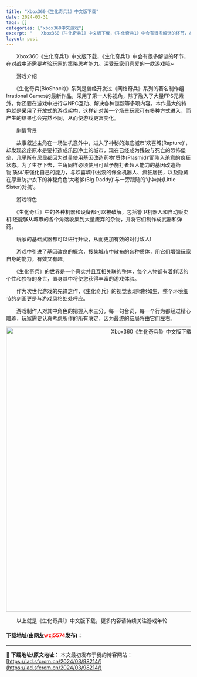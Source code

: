 ```yaml
---
title: "Xbox360《生化奇兵1》中文版下载"
date: 2024-03-31
tags: []
categories: ["xbox360中文游戏"]
excerpt: "　　Xbox360《生化奇兵1》中文版下载，《生化奇兵1》中会有很多解谜的环节，在对战中还需要考验玩家的策略思考能力。深受玩家们喜爱的一款游戏哦~ 　　游戏介绍 　　《生化奇兵(BioShock)》系列是曾经开发过《网络奇兵》系列的著名制作组Irrational Games的最新作品，采用了第一人称&hellip;"
layout: post
---
```


 <p>　　Xbox360《生化奇兵1》中文版下载，《生化奇兵1》中会有很多解谜的环节，在对战中还需要考验玩家的策略思考能力。深受玩家们喜爱的一款游戏哦~</p> <p>　　游戏介绍</p> <p>　　《生化奇兵(BioShock)》系列是曾经开发过《网络奇兵》系列的著名制作组Irrational Games的最新作品，采用了第一人称视角，除了融入了大量FPS元素外，你还要在游戏中进行与NPC互动、解决各种谜题等多项内容。本作最大的特色就是采用了开放式的游戏架构，这样针对某一个场景玩家可有多种方式进入，而产生的结果也会完然不同，从而使游戏更富变化。</p> <p>　　剧情背景</p> <p>　　故事叙述主角在一场坠机意外中，进入了神秘的海底城市&lsquo;欢喜城(Rapture)&rsquo;，却发现这座原本是要打造成乐园净土的城市，现在已经成为残破与死亡的恐怖堡垒，几乎所有居民都因为过量使用基因改造药物&lsquo;质体(Plasmid)&rsquo;而陷入杀意的疯狂状态。为了生存下去，主角同样必须使用可赋予施打者超人能力的基因改造药物&lsquo;质体&rsquo;来强化自己的能力，与欢喜城中出没的保全机器人、疯狂居民，以及隐藏在厚重防护衣下的神秘角色&lsquo;大老爹(Big Daddy)&rsquo;与一旁跟随的&lsquo;小妹妹(Little Sister)对抗&rsquo;。</p> <p>　　游戏特色</p> <p>　　《生化奇兵》中的各种机器和设备都可以被破解，包括警卫机器人和自动贩卖机!还能够从城市的各个角落收集到大量废弃的杂物，并将它们制作成武器和弹药。</p> <p>　　玩家的基础武器都可以进行升级，从而更加有效的对付敌人!</p> <p>　　游戏中引进了基因改良的概念，搜集城市中散布的各种质体，用它们增强玩家自身的能力，有效又有趣。</p> <p>　　《生化奇兵》的世界是一个真实并且互相关联的整体，每个人物都有着鲜活的个性和独特的身世，置身其中将使您获得丰富的游戏体验。</p> <p>　　作为次世代游戏的先锋之作，《生化奇兵》的视觉表现栩栩如生，整个环境细节的刻画更是与游戏风格处处呼应。</p> <p>　　游戏制作人对其中角色的把握入木三分，每一句台词，每一个行为都经过精心雕琢，玩家需要认真考虑所作的所有决定，因为最终的结局将由它们左右。</p> <p align="center"><img align="" border="0" src="https://lad.sfcrom.cn/wp-content/uploads/2024/03/20240330_66083def26cb1.jpg" width="776" alt="Xbox360《生化奇兵1》中文版下载" /></p> <p>　　以上就是《生化奇兵1》中文版下载，更多内容请持续关注游戏年轮</p> <p><h4>下载地址(由网友<font color="red">wzj5574</font>发布)：</h4></p> 

---
📖 **下载地址/原文地址：** 本文最初发布于我的博客网站：[https://lad.sfcrom.cn/2024/03/98214/](https://lad.sfcrom.cn/2024/03/98214/)
